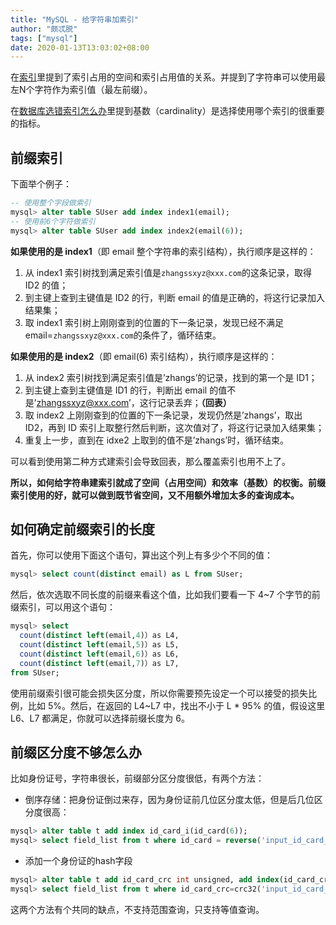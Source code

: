 ```yaml
---
title: "MySQL - 给字符串加索引"
author: "颇忒脱"
tags: ["mysql"]
date: 2020-01-13T13:03:02+08:00
---
```


<!--more-->

在[索引](../indices/)里提到了索引占用的空间和索引占用值的关系。并提到了字符串可以使用最左N个字符作为索引值（最左前缀）。

在[数据库选错索引怎么办](../force-index)里提到基数（cardinality）是选择使用哪个索引的很重要的指标。

## 前缀索引

下面举个例子：

```sql
-- 使用整个字段做索引
mysql> alter table SUser add index index1(email);
-- 使用前6个字符做索引
mysql> alter table SUser add index index2(email(6));
```

**如果使用的是 index1**（即 email 整个字符串的索引结构），执行顺序是这样的：

1. 从 index1 索引树找到满足索引值是`zhangssxyz@xxx.com`的这条记录，取得 ID2 的值；
2. 到主键上查到主键值是 ID2 的行，判断 email 的值是正确的，将这行记录加入结果集；
3. 取 index1 索引树上刚刚查到的位置的下一条记录，发现已经不满足 email=`zhangssxyz@xxx.com`的条件了，循环结束。

**如果使用的是 index2**（即 email(6) 索引结构），执行顺序是这样的：

1. 从 index2 索引树找到满足索引值是’zhangs’的记录，找到的第一个是 ID1；
2. 到主键上查到主键值是 ID1 的行，判断出 email 的值不是’zhangssxyz@xxx.com’，这行记录丢弃；**（回表）**
3. 取 index2 上刚刚查到的位置的下一条记录，发现仍然是’zhangs’，取出 ID2，再到 ID 索引上取整行然后判断，这次值对了，将这行记录加入结果集；
4. 重复上一步，直到在 idxe2 上取到的值不是’zhangs’时，循环结束。



可以看到使用第二种方式建索引会导致回表，那么覆盖索引也用不上了。

**所以，如何给字符串建索引就成了空间（占用空间）和效率（基数）的权衡。前缀索引使用的好，就可以做到既节省空间，又不用额外增加太多的查询成本。**



## 如何确定前缀索引的长度

首先，你可以使用下面这个语句，算出这个列上有多少个不同的值：

```sql
mysql> select count(distinct email) as L from SUser;
```

然后，依次选取不同长度的前缀来看这个值，比如我们要看一下 4~7 个字节的前缀索引，可以用这个语句：

```sql
mysql> select 
  count(distinct left(email,4)）as L4,
  count(distinct left(email,5)）as L5,
  count(distinct left(email,6)）as L6,
  count(distinct left(email,7)）as L7,
from SUser;
```

使用前缀索引很可能会损失区分度，所以你需要预先设定一个可以接受的损失比例，比如 5%。然后，在返回的 L4~L7 中，找出不小于 L * 95% 的值，假设这里 L6、L7 都满足，你就可以选择前缀长度为 6。

## 前缀区分度不够怎么办

比如身份证号，字符串很长，前缀部分区分度很低，有两个方法：

* 倒序存储：把身份证倒过来存，因为身份证前几位区分度太低，但是后几位区分度很高：

```sql
mysql> alter table t add index id_card_i(id_card(6));
mysql> select field_list from t where id_card = reverse('input_id_card_string');
```

* 添加一个身份证的hash字段

```sql
mysql> alter table t add id_card_crc int unsigned, add index(id_card_crc);
mysql> select field_list from t where id_card_crc=crc32('input_id_card_string') and id_card='input_id_card_string'
```

这两个方法有个共同的缺点，不支持范围查询，只支持等值查询。